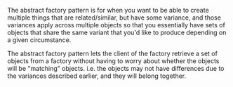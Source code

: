 The abstract factory pattern is for when you want to be able to create multiple
things that are related/similar, but have some variance, and those variances apply across multiple objects so that
you essentially have sets of objects that share the same variant that you'd like to produce depending on a given
circumstance.

The abstract factory pattern lets the client of the factory retrieve a set of objects
from a factory without having to worry about whether the objects will be "matching" objects.
i.e. the objects may not have differences due to the variances described earlier, and they
will belong together.